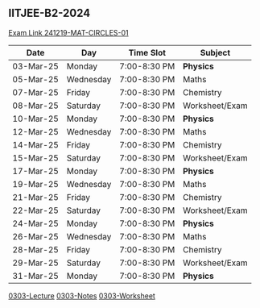 ## IITJEE-B2-2024 

[Exam Link 241219-MAT-CIRCLES-01](weekly-practise-test/241219.md)

| Date       | Day        | Time Slot      | Subject             |
|------------|-----------|---------------|---------------------|
| 03-Mar-25  | Monday    | 7:00-8:30 PM  | **Physics**    |
| 05-Mar-25  | Wednesday | 7:00-8:30 PM  | Maths              |
| 07-Mar-25  | Friday    | 7:00-8:30 PM  | Chemistry          |
| 08-Mar-25  | Saturday  | 7:00-8:30 PM  | Worksheet/Exam     |
| 10-Mar-25  | Monday    | 7:00-8:30 PM  | **Physics**         |
| 12-Mar-25  | Wednesday | 7:00-8:30 PM  | Maths              |
| 14-Mar-25  | Friday    | 7:00-8:30 PM  | Chemistry          |
| 15-Mar-25  | Saturday  | 7:00-8:30 PM  | Worksheet/Exam     |
| 17-Mar-25  | Monday    | 7:00-8:30 PM  | **Physics**         |
| 19-Mar-25  | Wednesday | 7:00-8:30 PM  | Maths              |
| 21-Mar-25  | Friday    | 7:00-8:30 PM  | Chemistry          |
| 22-Mar-25  | Saturday  | 7:00-8:30 PM  | Worksheet/Exam     |
| 24-Mar-25  | Monday    | 7:00-8:30 PM  | **Physics**         |
| 26-Mar-25  | Wednesday | 7:00-8:30 PM  | Maths              |
| 28-Mar-25  | Friday    | 7:00-8:30 PM  | Chemistry          |
| 29-Mar-25  | Saturday  | 7:00-8:30 PM  | Worksheet/Exam     |
| 31-Mar-25  | Monday    | 7:00-8:30 PM  | **Physics**         |

[0303-Lecture](HNJyeX1KXQU)
[0303-Notes](https://drive.google.com/file/d/15d2TKrjNXNwhJXOcVvS8yf0uDhJi9ovD/view?usp=drive_link)
[0303-Worksheet](https://drive.google.com/file/d/1cvoHzmhUvrPlh0Ke8nwgRx141r64ngsF/view?usp=drive_link)


